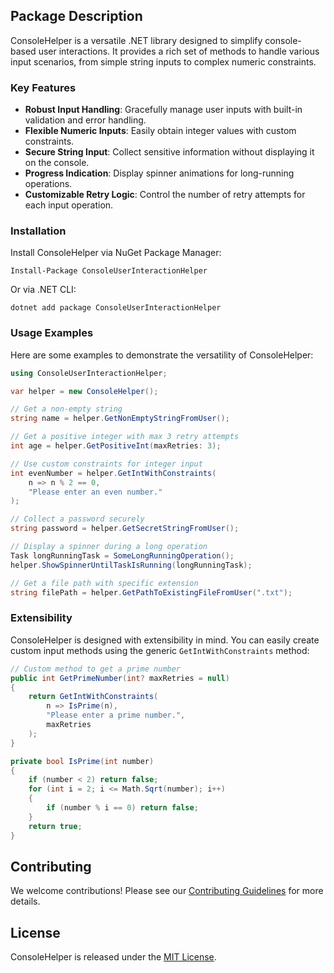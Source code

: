﻿## Package Description

ConsoleHelper is a versatile .NET library designed to simplify console-based user interactions. It provides a rich set of methods to handle various input scenarios, from simple string inputs to complex numeric constraints.

### Key Features

- **Robust Input Handling**: Gracefully manage user inputs with built-in validation and error handling.
- **Flexible Numeric Inputs**: Easily obtain integer values with custom constraints.
- **Secure String Input**: Collect sensitive information without displaying it on the console.
- **Progress Indication**: Display spinner animations for long-running operations.
- **Customizable Retry Logic**: Control the number of retry attempts for each input operation.

### Installation

Install ConsoleHelper via NuGet Package Manager:

```
Install-Package ConsoleUserInteractionHelper
```

Or via .NET CLI:

```
dotnet add package ConsoleUserInteractionHelper
```

### Usage Examples

Here are some examples to demonstrate the versatility of ConsoleHelper:

```csharp
using ConsoleUserInteractionHelper;

var helper = new ConsoleHelper();

// Get a non-empty string
string name = helper.GetNonEmptyStringFromUser();

// Get a positive integer with max 3 retry attempts
int age = helper.GetPositiveInt(maxRetries: 3);

// Use custom constraints for integer input
int evenNumber = helper.GetIntWithConstraints(
    n => n % 2 == 0, 
    "Please enter an even number."
);

// Collect a password securely
string password = helper.GetSecretStringFromUser();

// Display a spinner during a long operation
Task longRunningTask = SomeLongRunningOperation();
helper.ShowSpinnerUntilTaskIsRunning(longRunningTask);

// Get a file path with specific extension
string filePath = helper.GetPathToExistingFileFromUser(".txt");
```

### Extensibility

ConsoleHelper is designed with extensibility in mind. You can easily create custom input methods using the generic `GetIntWithConstraints` method:

```csharp
// Custom method to get a prime number
public int GetPrimeNumber(int? maxRetries = null)
{
    return GetIntWithConstraints(
        n => IsPrime(n),
        "Please enter a prime number.",
        maxRetries
    );
}

private bool IsPrime(int number)
{
    if (number < 2) return false;
    for (int i = 2; i <= Math.Sqrt(number); i++)
    {
        if (number % i == 0) return false;
    }
    return true;
}
```

## Contributing

We welcome contributions! Please see our [Contributing Guidelines](Contributing.md) for more details.

## License

ConsoleHelper is released under the [MIT License](LICENSE).